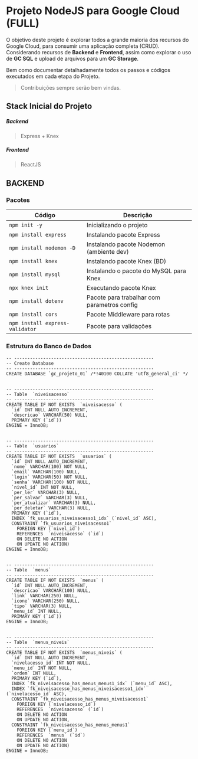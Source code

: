 # Projeto NodeJS para Google Cloud (FULL)

O objetivo deste projeto é explorar todos a grande maioria dos recursos do Google Cloud, para consumir uma aplicação completa (CRUD). Considerando recursos de **Backend** e **Frontend**, assim como explorar o uso de **GC SQL** e upload de arquivos para um **GC Storage**.

Bem como documentar detalhadamente todos os passos e códigos executados em cada etapa do Projeto.

> Contribuições sempre serão bem vindas.

## Stack Inicial do Projeto
##### Backend
> Express + Knex

##### Frontend
> ReactJS

## BACKEND
### Pacotes
| Código                     | Descrição                                    |
|--------------------------- |----------------------------------------------|
|```npm init -y ```          | Inicializando o projeto                      |
|```npm install express ```  | Instalando pacote Express                    |
|```npm install nodemon -D```| Instalando pacote Nodemon (ambiente dev)     |
|```npm install knex ```     | Instalando pacote Knex (BD)                  |
|```npm install mysql ```    | Instalando o pacote do MySQL para Knex       |
|```npx knex init ```        | Executando pacote Knex                       |
|```npm install dotenv ```   | Pacote para trabalhar com parametros config  |
|```npm install cors ```     | Pacote Middleware para rotas                 |
|```npm install express-validator```| Pacote para validações                 |


### Estrutura do Banco de Dados
```
-- -----------------------------------------------------
-- Create Database
-- -----------------------------------------------------
CREATE DATABASE `gc_projeto_01` /*!40100 COLLATE 'utf8_general_ci' */


-- -----------------------------------------------------
-- Table  `niveisacesso`
-- -----------------------------------------------------
CREATE TABLE IF NOT EXISTS  `niveisacesso` (
  `id` INT NULL AUTO_INCREMENT,
  `descricao` VARCHAR(50) NULL,
  PRIMARY KEY (`id`))
ENGINE = InnoDB;


-- -----------------------------------------------------
-- Table  `usuarios`
-- -----------------------------------------------------
CREATE TABLE IF NOT EXISTS  `usuarios` (
  `id` INT NULL AUTO_INCREMENT,
  `nome` VARCHAR(100) NOT NULL,
  `email` VARCHAR(100) NULL,
  `login` VARCHAR(50) NOT NULL,
  `senha` VARCHAR(100) NOT NULL,
  `nivel_id` INT NOT NULL,
  `per_ler` VARCHAR(3) NULL,
  `per_salvar` VARCHAR(3) NULL,
  `per_atualizar` VARCHAR(3) NULL,
  `per_deletar` VARCHAR(3) NULL,
  PRIMARY KEY (`id`),
  INDEX `fk_usuarios_niveisacesso1_idx` (`nivel_id` ASC),
  CONSTRAINT `fk_usuarios_niveisacesso1`
    FOREIGN KEY (`nivel_id`)
    REFERENCES  `niveisacesso` (`id`)
    ON DELETE NO ACTION
    ON UPDATE NO ACTION)
ENGINE = InnoDB;


-- -----------------------------------------------------
-- Table  `menus`
-- -----------------------------------------------------
CREATE TABLE IF NOT EXISTS  `menus` (
  `id` INT NULL AUTO_INCREMENT,
  `descricao` VARCHAR(100) NULL,
  `link` VARCHAR(250) NULL,
  `icone` VARCHAR(250) NULL,
  `tipo` VARCHAR(3) NULL,
  `menu_id` INT NULL,
  PRIMARY KEY (`id`))
ENGINE = InnoDB;


-- -----------------------------------------------------
-- Table  `menus_niveis`
-- -----------------------------------------------------
CREATE TABLE IF NOT EXISTS  `menus_niveis` (
  `id` INT NULL AUTO_INCREMENT,
  `nivelacesso_id` INT NOT NULL,
  `menu_id` INT NOT NULL,
  `ordem` INT NULL,
  PRIMARY KEY (`id`),
  INDEX `fk_niveisacesso_has_menus_menus1_idx` (`menu_id` ASC),
  INDEX `fk_niveisacesso_has_menus_niveisacesso1_idx` (`nivelacesso_id` ASC),
  CONSTRAINT `fk_niveisacesso_has_menus_niveisacesso1`
    FOREIGN KEY (`nivelacesso_id`)
    REFERENCES  `niveisacesso` (`id`)
    ON DELETE NO ACTION
    ON UPDATE NO ACTION,
  CONSTRAINT `fk_niveisacesso_has_menus_menus1`
    FOREIGN KEY (`menu_id`)
    REFERENCES  `menus` (`id`)
    ON DELETE NO ACTION
    ON UPDATE NO ACTION)
ENGINE = InnoDB;

```
